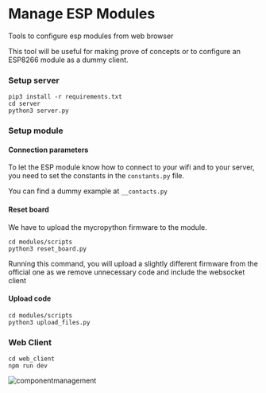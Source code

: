 # Manage ESP Modules
Tools to configure esp modules from web browser

This tool will be useful for making prove of concepts or to configure an ESP8266 module as a dummy client.



### Setup server

```
pip3 install -r requirements.txt
cd server
python3 server.py
```

### Setup module

#### Connection parameters
To let the ESP module know how to connect to your wifi and to your server, you need to set the constants in the `constants.py` file.

You can find a dummy example at `__contacts.py`

#### Reset board
We have to upload the mycropython firmware to the module.

```
cd modules/scripts
python3 reset_board.py
```

Running this command, you will upload a slightly different firmware from the official one as we remove unnecessary code and include the websocket client

#### Upload code

```
cd modules/scripts
python3 upload_files.py
```

### Web Client

```
cd web_client
npm run dev
```

![componentmanagement](https://user-images.githubusercontent.com/1591203/34347914-e86f97ea-e9d4-11e7-835a-ef716332e4dd.gif)

